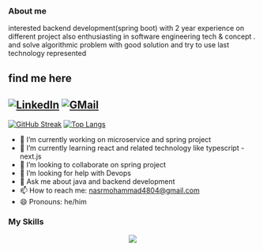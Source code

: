 ### About me


interested backend development(spring boot) with 2 year experience on different project also enthusiasting in software engineering tech & concept . and solve algorithmic problem with good solution and try to use last technology represented

## find me here
[![LinkedIn](https://img.shields.io/badge/linkedin-%230077B5.svg?style=for-the-badge&logo=linkedin&logoColor=white)](https://www.linkedin.com/in/mohammadnasr/)
[![GMail](https://img.shields.io/badge/gmail-f0f0f0?&style=for-the-badge&logo=gmail&logoColor=white&color=ea4335)](mailto:nasrmohammad4804@gmail.com)
---------------------------------------------------------------------------------------------------
[![GitHub Streak](http://github-readme-streak-stats.herokuapp.com?user=nasrmohammad4804&theme=dark&background=000000)](https://git.io/streak-stats)
[![Top Langs](https://github-readme-stats.vercel.app/api/top-langs/?username=nasrmohammad4804&layout=compact&theme=vision-friendly-dark)](https://github.com/nasrmohammad4804/github-readme-stats)

- 🔭 I’m currently working on microservice and spring project
- 🌱 I’m currently learning react and related technology like typescript - next.js
- 👯 I’m looking to collaborate on spring project
- 🤔 I’m looking for help with Devops
- 💬 Ask me about java and backend development
- 📫 How to reach me: nasrmohammad4804@gmail.com
- 😄 Pronouns: he/him


### My Skills
<p align="center">
  <a href="https://skillicons.dev">
    <img src="https://skillicons.dev/icons?i=git,docker,kubernetes,java,maven,spring,hibernate,postgres,mysql,mongo,redis,kafka,rabbitmq,python,html,css,sass,js,react,materialui,redux,linux,idea,postman&perline=8&theme=dark" />
  </a>
</p>

